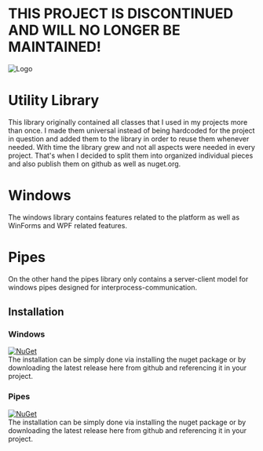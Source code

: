 # THIS PROJECT IS DISCONTINUED AND WILL NO LONGER BE MAINTAINED!

![Logo](../master/logo.png)

# Utility Library
This library originally contained all classes that I used in my projects more than once. I made them universal instead of being hardcoded for the project in question and added them to the library in order to reuse them whenever needed. With time the library grew and not all aspects were needed in every project. That's when I decided to split them into organized individual pieces and also publish them on github as well as nuget.org.

# Windows
The windows library contains features related to the platform as well as WinForms and WPF related features. 
# Pipes
On the other hand the pipes library only contains a server-client model for windows pipes designed for interprocess-communication.
  
## Installation
### Windows
[![NuGet](https://img.shields.io/nuget/v/Narumikazuchi.Windows.svg)](https://www.nuget.org/packages/Narumikazuchi.Windows)  
The installation can be simply done via installing the nuget package or by downloading the latest release here from github and referencing it in your project.
### Pipes
[![NuGet](https://img.shields.io/nuget/v/Narumikazuchi.Windows.Pipes.svg)](https://www.nuget.org/packages/Narumikazuchi.Windows.Pipes)  
The installation can be simply done via installing the nuget package or by downloading the latest release here from github and referencing it in your project.
